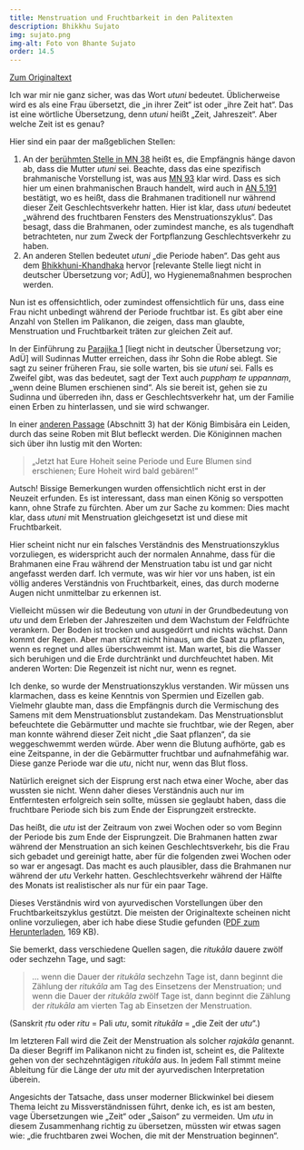 ```yaml
---
title: Menstruation und Fruchtbarkeit in den Palitexten
description: Bhikkhu Sujato
img: sujato.png
img-alt: Foto von Bhante Sujato
order: 14.5
---
```


[Zum Originaltext](https://discourse.suttacentral.net/t/menstruation-and-fertility-in-the-pali-texts/3042)

Ich war mir nie ganz sicher, was das Wort *utuni* bedeutet. Üblicherweise wird es als eine Frau übersetzt, die „in ihrer Zeit“ ist oder „ihre Zeit hat“. Das ist eine wörtliche Übersetzung, denn *utuni* heißt „Zeit, Jahreszeit“. Aber welche Zeit ist es genau?

Hier sind ein paar der maßgeblichen Stellen:

1. An der [berühmten Stelle in MN 38](/suttas/#mn38/de/sabbamitta:26.2) heißt es, die Empfängnis hänge davon ab, dass die Mutter *utuni* sei. Beachte, dass das eine spezifisch brahmanische Vorstellung ist, was aus [MN 93](/suttas/#mn93/de/sabbamitta:18.61) klar wird. Dass es sich hier um einen brahmanischen Brauch handelt, wird auch in [AN 5.191](/suttas/#an5.191/de/sabbamitta:2.1) bestätigt, wo es heißt, dass die Brahmanen traditionell nur während dieser Zeit Geschlechtsverkehr hatten. Hier ist klar, dass *utuni* bedeutet „während des fruchtbaren Fensters des Menstruationszyklus“. Das besagt, dass die Brahmanen, oder zumindest manche, es als tugendhaft betrachteten, nur zum Zweck der Fortpflanzung Geschlechtsverkehr zu haben.
1. An anderen Stellen bedeutet *utuni* „die Periode haben“. Das geht aus dem [Bhikkhuni-Khandhaka](https://suttacentral.net/pli-tv-kd20/en/brahmali?layout=linebyline&reference=main&notes=sidenotes&highlight=true&script=latin#16.2.1) hervor \[relevante Stelle liegt nicht in deutscher Übersetzung vor; AdÜ\], wo Hygienemaßnahmen besprochen werden.

Nun ist es offensichtlich, oder zumindest offensichtlich für uns, dass eine Frau nicht unbedingt während der Periode fruchtbar ist. Es gibt aber eine Anzahl von Stellen im Palikanon, die zeigen, dass man glaubte, Menstruation und Fruchtbarkeit träten zur gleichen Zeit auf.

In der Einführung zu [Parajika 1](https://suttacentral.net/pli-tv-bu-vb-pj1/en/brahmali?layout=linebyline&reference=main&notes=sidenotes&highlight=true&script=latin#5.9.1) \[liegt nicht in deutscher Übersetzung vor; AdÜ\] will Sudinnas Mutter erreichen, dass ihr Sohn die Robe ablegt. Sie sagt zu seiner früheren Frau, sie solle warten, bis sie *utuni* sei. Falls es Zweifel gibt, was das bedeutet, sagt der Text auch *pupphaṃ te uppannaṃ*, „wenn deine Blumen erschienen sind“. Als sie bereit ist, gehen sie zu Sudinna und überreden ihn, dass er Geschlechtsverkehr hat, um der Familie einen Erben zu hinterlassen, und sie wird schwanger.

In einer [anderen Passage](https://suttacentral.net/pli-tv-kd8/de/maitrimurti-traetow?reference=main&highlight=true#mt14-14) (Abschnitt 3) hat der König Bimbisāra ein Leiden, durch das seine Roben mit Blut befleckt werden. Die Königinnen machen sich über ihn lustig mit den Worten:

>„Jetzt hat Eure Hoheit seine Periode und Eure Blumen sind erschienen; Eure Hoheit wird bald gebären!“

Autsch! Bissige Bemerkungen wurden offensichtlich nicht erst in der Neuzeit erfunden. Es ist interessant, dass man einen König so verspotten kann, ohne Strafe zu fürchten. Aber um zur Sache zu kommen: Dies macht klar, dass *utuni* mit Menstruation gleichgesetzt ist und diese mit Fruchtbarkeit.

Hier scheint nicht nur ein falsches Verständnis des Menstruationszyklus vorzuliegen, es widerspricht auch der normalen Annahme, dass für die Brahmanen eine Frau während der Menstruation tabu ist und gar nicht angefasst werden darf. Ich vermute, was wir hier vor uns haben, ist ein völlig anderes Verständnis von Fruchtbarkeit, eines, das durch moderne Augen nicht unmittelbar zu erkennen ist.

Vielleicht müssen wir die Bedeutung von *utuni* in der Grundbedeutung von *utu* und dem Erleben der Jahreszeiten und dem Wachstum der Feldfrüchte verankern. Der Boden ist trocken und ausgedörrt und nichts wächst. Dann kommt der Regen. Aber man stürzt nicht hinaus, um die Saat zu pflanzen, wenn es regnet und alles überschwemmt ist. Man wartet, bis die Wasser sich beruhigen und die Erde durchtränkt und durchfeuchtet haben. Mit anderen Worten: Die Regenzeit ist nicht nur, wenn es regnet.

Ich denke, so wurde der Menstruationszyklus verstanden. Wir müssen uns klarmachen, dass es keine Kenntnis von Spermien und Eizellen gab. Vielmehr glaubte man, dass die Empfängnis durch die Vermischung des Samens mit dem Menstruationsblut zustandekam. Das Menstruationsblut befeuchtete die Gebärmutter und machte sie fruchtbar, wie der Regen, aber man konnte während dieser Zeit nicht „die Saat pflanzen“, da sie weggeschwemmt werden würde. Aber wenn die Blutung aufhörte, gab es eine Zeitspanne, in der die Gebärmutter fruchtbar und aufnahmefähig war. Diese ganze Periode war die *utu*, nicht nur, wenn das Blut floss.

Natürlich ereignet sich der Eisprung erst nach etwa einer Woche, aber das wussten sie nicht. Wenn daher dieses Verständnis auch nur im Entferntesten erfolgreich sein sollte, müssen sie geglaubt haben, dass die fruchtbare Periode sich bis zum Ende der Eisprungzeit erstreckte.

Das heißt, die *utu* ist der Zeitraum von zwei Wochen oder so vom Beginn der Periode bis zum Ende der Eisprungzeit. Die Brahmanen hatten zwar während der Menstruation an sich keinen Geschlechtsverkehr, bis die Frau sich gebadet und gereinigt hatte, aber für die folgenden zwei Wochen oder so war er angesagt. Das macht es auch plausibler, dass die Brahmanen nur während der *utu* Verkehr hatten. Geschlechtsverkehr während der Hälfte des Monats ist realistischer als nur für ein paar Tage.

Dieses Verständnis wird von ayurvedischen Vorstellungen über den Fruchtbarkeitszyklus gestützt. Die meisten der Originaltexte scheinen nicht online vorzuliegen, aber ich habe diese Studie gefunden ([PDF zum Herunterladen](https://scdd.sfo2.cdn.digitaloceanspaces.com/uploads/original/2X/f/f71b017600c77f9db043d13de19745290fed9a19.pdf), 169 KB).

Sie bemerkt, dass verschiedene Quellen sagen, die *ritukāla* dauere zwölf oder sechzehn Tage, und sagt:

>… wenn die Dauer der *ritukāla* sechzehn Tage ist, dann beginnt die Zählung der *ritukāla* am Tag des Einsetzens der Menstruation; und wenn die Dauer der *ritukāla* zwölf Tage ist, dann beginnt die Zählung der *ritukāla* am vierten Tag ab Einsetzen der Menstruation.

(Sanskrit *ṛtu* oder *ritu* = Pali *utu*, somit *ritukāla* = „die Zeit der *utu*“.)

Im letzteren Fall wird die Zeit der Menstruation als solcher *rajakāla* genannt. Da dieser Begriff im Palikanon nicht zu finden ist, scheint es, die Palitexte gehen von der sechzehntägigen *ritukāla* aus. In jedem Fall stimmt meine Ableitung für die Länge der *utu* mit der ayurvedischen Interpretation überein.

Angesichts der Tatsache, dass unser moderner Blickwinkel bei diesem Thema leicht zu Missverständnissen führt, denke ich, es ist am besten, vage Übersetzungen wie „Zeit“ oder „Saison“ zu vermeiden. Um *utu* in diesem Zusammenhang richtig zu übersetzen, müssten wir etwas sagen wie: „die fruchtbaren zwei Wochen, die mit der Menstruation beginnen“.